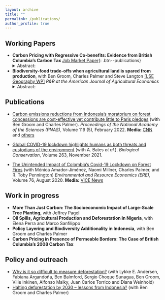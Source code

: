 ```yaml
---
layout: archive
title: ""
permalink: /publications/
author_profile: true
---
```


## Working Papers

* **Carbon Pricing with Regressive Co-benefits: Evidence from British Columbia’s Carbon Tax** [Job Market Paper](https://el-chinosauro.github.io/files/LS_BC_GRI_WP.pdf){: .btn--publications}
     <details><summary> Abstract: 
     </summary>I assess the air quality and environmental equity impacts of the 2008 carbon tax in British Columbia. Using high-resolution data and a synthetic difference-in-differences strategy, I find that the carbon tax has reduced PM2.5 emissions by 5.2-10.9%. This result is heterogeneously distributed, with larger reductions in areas with lower baseline pollution, lower population density, lower material deprivation, and higher income. While all areas experience substantial positive co-benefits in terms of reduced air pollution hazard rates, quantified at $198 per capita, my results imply a widening of the pre-existing environmental justice gaps. This dynamic represents an additional dimension of carbon tax regressiveness.</details>
* **Biodiversity-food trade-offs when agricultural land is spared from production**, with Ben Groom, Charles Palmer and Steve Langton [[LSE Geography WP]](http://eprints.lse.ac.uk/116614/5/DPS_34_Palmer_et_al_2023_1_.pdf) _R&R at the American Journal of Agricultural Economics_
     <details><summary> Abstract:
     </summary>The Kunming-Montreal Global Biodiversity Framework proposes to address biodiversity decline by expanding areas under conservation. Biodiversity conservation in agricultural landscapes, the world’s predominant land use, could involve sparing, or setting aside, agricultural land from production, implying biodiversity-food trade-offs. Employing bird species and agricultural data, we undertake an empirical analysis of such trade-offs on a set-aside scheme implemented in England between 1992-2007. Expanding set-aside increases bird species abundance and richness by, respectively, 1.2-2.1% and 0.7-0.9%, but has no impact on diversity (Shannon-Wiener index). These effects are discontinuous, subject to thresholds in set-aside areas. A minimum 3% of agricultural land set aside is required for a positive effect on biodiversity while 13% of agricultural land generates a 15-25% and 30-35% increase in abundance and richness, respectively. Estimates of short- and long-run effects show that impacts are larger in the long-run. Expanding set-aside is also associated with a 10-17% decline in cereal output, with weak evidence of an attenuating land-sparing effect on yields. Our results suggest that although biodiversity-food trade-offs are likely in high-yield agricultural landscapes, such as those in England, the risk of a reduction in food supply could be minimised in settings where there is still scope for intensification.</details>

## Publications

* [Carbon emissions reductions from Indonesia’s moratorium on forest concessions are cost-effective yet contribute little to Paris pledges](https://www.pnas.org/doi/10.1073/pnas.2102613119) (with Ben Groom and Charles Palmer). _Proceedings of the National Academy of the Sciences (PNAS)_, Volume 119 (5), February 2022. **Media:** [CNN](https://edition.cnn.com/2022/01/26/world/indonesia-norway-forests-emissions-climate/index.html) and [others](https://pnas.altmetric.com/details/121515870/news)

* [Global COVID-19 lockdown highlights humans as both threats and custodians of the environment](https://www.sciencedirect.com/science/article/pii/S0006320721002275) (with A. Bates _et al._). _Biological Conservation_, Volume 263, November 2021. 

* [The Unintended Impact of Colombia’s Covid-19 Lockdown on Forest Fires](https://link.springer.com/article/10.1007/s10640-020-00501-5) (with Mónica Amador-Jiménez, Naomi Millner, Charles Palmer, and R. Toby Pennington) _Environmental and Resource Economics (ERE)_, Volume 76, August 2020. **Media:** [VICE News](https://www.vice.com/en/article/wxq3v5/the-end-of-colombias-civil-war-had-an-unintended-effect-deforestation) 


## Work in progress

* **More Than Just Carbon: The Socioeconomic Impact of Large-Scale Tree Planting**, with Jeffrey Pagel
* **Oil Spills, Agricultural Production and Deforestation in Nigeria**, with Elena Perra and Marco Sanfilippo
* **Policy Layering and Biodiversity Additionality in Indonesia**, with Ben Groom and Charles Palmer
* **Carbon Pricing in Presence of Permeable Borders: The Case of British Columbia’s 2008 Carbon Tax**

## Policy and outreach

* [Why is it so difficult to measure deforestation?](https://sdsnbolivia.org/en/why-is-it-so-difficult-to-measure-deforestation/) (with  Lykke E. Andersen, Fabiana Argandoña, Ben Balmford, Sergio Choque Sunagua, Ben Groom, Ville Inkinen, Alfonso Malky, Juan Carlos Torrico and Diana Weinhold)
* [Halting deforestation by 2030 – lessons from Indonesia?](https://www.lse.ac.uk/granthaminstitute/news/halting-deforestation-by-2030-lessons-from-indonesia/) (with Ben Groom and Charles Palmer)

